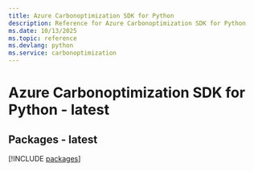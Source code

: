 ```yaml
---
title: Azure Carbonoptimization SDK for Python
description: Reference for Azure Carbonoptimization SDK for Python
ms.date: 10/13/2025
ms.topic: reference
ms.devlang: python
ms.service: carbonoptimization
---
```

# Azure Carbonoptimization SDK for Python - latest
## Packages - latest
[!INCLUDE [packages](carbonoptimization-index.md)]